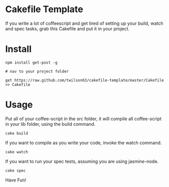 # Cakefile Template

If you write a lot of coffeescript and get tired of 
setting up your build, watch and spec tasks, grab this 
Cakefile and put it in your project.

# Install

```
npm install get-post -g

# nav to your project folder

get https://raw.github.com/twilson63/cakefile-template/master/Cakefile >> Cakefile

```
# Usage

Put all of your coffee-script in the src folder, it will compile all coffee-script
in your lib folder, using the build command.

```
cake build
```

If you want to compile as you write your code, invoke the watch command.

```
cake watch
```

If you want to run your spec tests, assuming you are using jasmine-node.

```
cake spec
```

Have Fun! 
